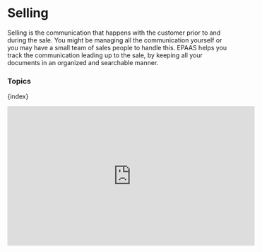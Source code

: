 <!-- add-breadcrumbs -->
# Selling

Selling is the communication that happens with the customer prior to and
during the sale. You might be managing all the communication yourself or you
may have a small team of sales people to handle this. EPAAS helps you track
the communication leading up to the sale, by keeping all your documents in an
organized and searchable manner.

### Topics

{index}


<div class="embed-container">
    <iframe width="560" height="315" src="https://www.youtube.com/embed/1eP90MWoDQM?rel=0" frameborder="0" allow="autoplay; encrypted-media" allowfullscreen>
    </iframe>
</div>

